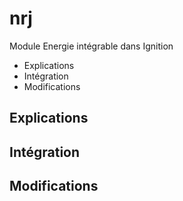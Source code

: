 # nrj
Module Energie intégrable dans Ignition

* Explications
* Intégration
* Modifications

## Explications

## Intégration

## Modifications
